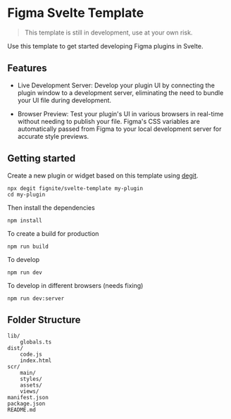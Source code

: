# Figma Svelte Template

> This template is still in development, use at your own risk.

Use this template to get started developing Figma plugins in Svelte.

## Features

-   Live Development Server: Develop your plugin UI by connecting the plugin window to a development server, eliminating the need to bundle your UI file during development.

-   Browser Preview: Test your plugin's UI in various browsers in real-time without needing to publish your file. Figma's CSS variables are automatically passed from Figma to your local development server for accurate style previews.

## Getting started

Create a new plugin or widget based on this template using [degit](https://github.com/Rich-Harris/degit).

```shell
npx degit fignite/svelte-template my-plugin
cd my-plugin
```

Then install the dependencies

```shell
npm install
```

To create a build for production

```shell
npm run build
```

To develop

```shell
npm run dev
```

To develop in different browsers (needs fixing)

```shell
npm run dev:server
```

## Folder Structure

```
lib/
    globals.ts
dist/
    code.js
    index.html
scr/
    main/
    styles/
    assets/
    views/
manifest.json
package.json
README.md
```
